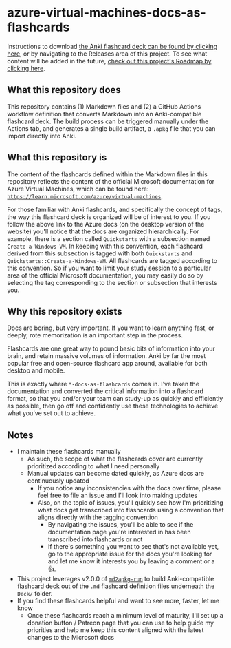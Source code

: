 # azure-virtual-machines-docs-as-flashcards

Instructions to download [the Anki flashcard deck can be found by clicking here](https://github.com/asa55/azure-virtual-machines-docs-as-flashcards/releases/), or by navigating to the Releases area of this project. To see what content will be added in the future, [check out this project's Roadmap by clicking here](https://github.com/users/asa55/projects/4). 

## What this repository does

This repository contains (1) Markdown files and (2) a GitHub Actions workflow definition that converts Markdown into an Anki-compatible flashcard deck. The build process can be triggered manually under the Actions tab, and generates a single build artifact, a `.apkg` file that you can import directly into Anki.

## What this repository is

The content of the flashcards defined within the Markdown files in this repository reflects the content of the official Microsoft documentation for Azure Virtual Machines, which can be found here: [`https://learn.microsoft.com/azure/virtual-machines`](https://learn.microsoft.com/azure/virtual-machines).

For those familiar with Anki flashcards, and specifically the concept of tags, the way this flashcard deck is organized will be of interest to you. If you follow the above link to the Azure docs (on the desktop version of the website) you'll notice that the docs are organized hierarchically. For example, there is a section called `Quickstarts` with a subsection named `Create a Windows VM`. In keeping with this convention, each flashcard derived from this subsection is tagged with both `Quickstarts` and `Quickstarts::Create-a-Windows-VM`. All flashcards are tagged according to this convention. So if you want to limit your study session to a particular area of the official Microsoft documentation, you may easily do so by selecting the tag corresponding to the section or subsection that interests you.

## Why this repository exists

Docs are boring, but very important. If you want to learn anything fast, or deeply, rote memorization is an important step in the process.

Flashcards are one great way to pound basic bits of information into your brain, and retain massive volumes of information. Anki by far the most popular free and open-source flashcard app around, available for both desktop and mobile.

This is exactly where `*-docs-as-flashcards` comes in. I've taken the documentation and converted the critical information into a flashcard format, so that you and/or your team can study-up as quickly and efficiently as possible, then go off and confidently use these technologies to achieve what you've set out to achieve.

## Notes

- I maintain these flashcards manually
  - As such, the scope of what the flashcards cover are currently prioritized according to what I need personally
  - Manual updates can become dated quickly, as Azure docs are continuously updated
    - If you notice any inconsistencies with the docs over time, please feel free to file an issue and I'll look into making updates
    - Also, on the topic of issues, you'll quickly see how I'm prioritizing what docs get transcribed into flashcards using a convention that aligns directly with the tagging convention
      - By navigating the issues, you'll be able to see if the documentation page you're interested in has been transcribed into flashcards or not
      - If there's something you want to see that's not available yet, go to the appropriate issue for the docs you're looking for and let me know it interests you by leaving a comment or a :+1:.
- This project leverages v2.0.0 of [`md2apkg-run`](https://github.com/asa55/md2apkg-run) to build Anki-compatible flashcard deck out of the `.md` flashcard definition files underneath the `Deck/` folder.
- If you find these flashcards helpful and want to see more, faster, let me know
  - Once these flashcards reach a minimum level of maturity, I'll set up a donation button / Patreon page that you can use to help guide my priorities and help me keep this content aligned with the latest changes to the Microsoft docs
